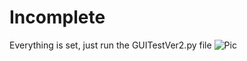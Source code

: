 # Incomplete
Everything is set, just run the GUITestVer2.py file
![Pic](https://user-images.githubusercontent.com/20887245/197723873-a3b3d9b3-0599-4d56-a936-9b4c5a20dadc.png)

